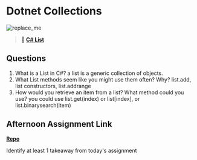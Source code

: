 # Dotnet Collections

![replace_me](https://codeworks.blob.core.windows.net/public/assets/img/illustrations/placeholder.svg)

> **📖 [C# List](https://codeworksacademy.com/fs-student-guide/resources/wk10/02-List-Methods)**

## Questions

1. What is a List in C#?
a list is a generic collection of objects.
2. What List methods seem like you might use them often? Why?
list.add, list constructors, list.addrange
3. How would you retrieve an item from a list? What method could you use?
you could use list.get(index) or list[index], or list.binarysearch(item)
## Afternoon Assignment Link

**[Repo](https://github.com/big-daddy-dom/gldotnet)**

Identify at least 1 takeaway from today's assignment
